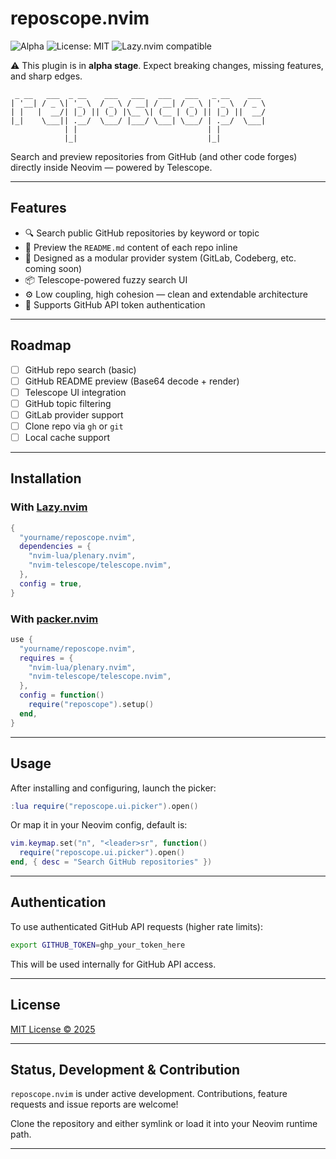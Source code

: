 # reposcope.nvim
![Alpha](https://img.shields.io/badge/status-alpha-orange)
![License: MIT](https://img.shields.io/badge/license-MIT-blue.svg)
![Lazy.nvim compatible](https://img.shields.io/badge/lazy.nvim-supported-success)

⚠️ This plugin is in **alpha stage**. Expect breaking changes, missing features, and sharp edges.

```
 _ __   ___  _ __    ___   ___   ___   ___   _ __    ___
| '__| / _ \| '_ \  / _ \ / __| / __| / _ \ | '_ \  / _ \
| |   |  __/| |_) || (_) |\__ \| (__ | (_) || |_) ||  __/
|_|    \___|| .__/  \___/ |___/ \___| \___/ | .__/  \___|
            | |                             | |
            |_|                             |_|
```

Search and preview repositories from GitHub (and other code forges) directly inside Neovim — powered by Telescope.

---

## Features

- 🔍 Search public GitHub repositories by keyword or topic
- 📄 Preview the `README.md` content of each repo inline
- 🧩 Designed as a modular provider system (GitLab, Codeberg, etc. coming soon)
- 📦 Telescope-powered fuzzy search UI
- ⚙️ Low coupling, high cohesion — clean and extendable architecture
- 🔐 Supports GitHub API token authentication

---

## Roadmap

- [ ] GitHub repo search (basic)
- [ ] GitHub README preview (Base64 decode + render)
- [ ] Telescope UI integration
- [ ] GitHub topic filtering
- [ ] GitLab provider support
- [ ] Clone repo via `gh` or `git`
- [ ] Local cache support

---

## Installation

### With [Lazy.nvim](https://github.com/folke/lazy.nvim)

```lua
{
  "yourname/reposcope.nvim",
  dependencies = {
    "nvim-lua/plenary.nvim",
    "nvim-telescope/telescope.nvim",
  },
  config = true,
}
```

### With [packer.nvim](https://github.com/wbthomason/packer.nvim)

```lua
use {
  "yourname/reposcope.nvim",
  requires = {
    "nvim-lua/plenary.nvim",
    "nvim-telescope/telescope.nvim",
  },
  config = function()
    require("reposcope").setup()
  end,
}
```

---

## Usage

After installing and configuring, launch the picker:

```lua
:lua require("reposcope.ui.picker").open()
```

Or map it in your Neovim config, default is:

```lua
vim.keymap.set("n", "<leader>sr", function()
  require("reposcope.ui.picker").open()
end, { desc = "Search GitHub repositories" })
```

---

## Authentication

To use authenticated GitHub API requests (higher rate limits):

```sh
export GITHUB_TOKEN=ghp_your_token_here
```

This will be used internally for GitHub API access.

---

## License

[MIT License © 2025](./LICENSE)

---

## Status, Development & Contribution

`reposcope.nvim` is under active development. Contributions, feature requests and issue reports are welcome!

Clone the repository and either symlink or load it into your Neovim runtime path.

---